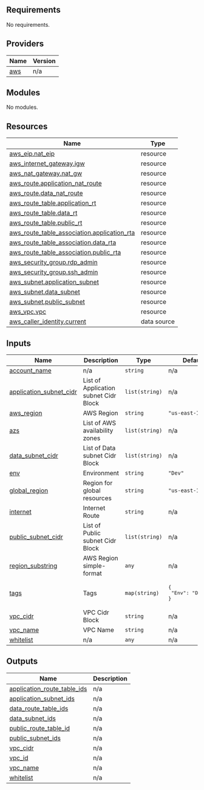 ## Requirements

No requirements.

## Providers

| Name | Version |
|------|---------|
| <a name="provider_aws"></a> [aws](#provider\_aws) | n/a |

## Modules

No modules.

## Resources

| Name | Type |
|------|------|
| [aws_eip.nat_eip](https://registry.terraform.io/providers/hashicorp/aws/latest/docs/resources/eip) | resource |
| [aws_internet_gateway.igw](https://registry.terraform.io/providers/hashicorp/aws/latest/docs/resources/internet_gateway) | resource |
| [aws_nat_gateway.nat_gw](https://registry.terraform.io/providers/hashicorp/aws/latest/docs/resources/nat_gateway) | resource |
| [aws_route.application_nat_route](https://registry.terraform.io/providers/hashicorp/aws/latest/docs/resources/route) | resource |
| [aws_route.data_nat_route](https://registry.terraform.io/providers/hashicorp/aws/latest/docs/resources/route) | resource |
| [aws_route_table.application_rt](https://registry.terraform.io/providers/hashicorp/aws/latest/docs/resources/route_table) | resource |
| [aws_route_table.data_rt](https://registry.terraform.io/providers/hashicorp/aws/latest/docs/resources/route_table) | resource |
| [aws_route_table.public_rt](https://registry.terraform.io/providers/hashicorp/aws/latest/docs/resources/route_table) | resource |
| [aws_route_table_association.application_rta](https://registry.terraform.io/providers/hashicorp/aws/latest/docs/resources/route_table_association) | resource |
| [aws_route_table_association.data_rta](https://registry.terraform.io/providers/hashicorp/aws/latest/docs/resources/route_table_association) | resource |
| [aws_route_table_association.public_rta](https://registry.terraform.io/providers/hashicorp/aws/latest/docs/resources/route_table_association) | resource |
| [aws_security_group.rdp_admin](https://registry.terraform.io/providers/hashicorp/aws/latest/docs/resources/security_group) | resource |
| [aws_security_group.ssh_admin](https://registry.terraform.io/providers/hashicorp/aws/latest/docs/resources/security_group) | resource |
| [aws_subnet.application_subnet](https://registry.terraform.io/providers/hashicorp/aws/latest/docs/resources/subnet) | resource |
| [aws_subnet.data_subnet](https://registry.terraform.io/providers/hashicorp/aws/latest/docs/resources/subnet) | resource |
| [aws_subnet.public_subnet](https://registry.terraform.io/providers/hashicorp/aws/latest/docs/resources/subnet) | resource |
| [aws_vpc.vpc](https://registry.terraform.io/providers/hashicorp/aws/latest/docs/resources/vpc) | resource |
| [aws_caller_identity.current](https://registry.terraform.io/providers/hashicorp/aws/latest/docs/data-sources/caller_identity) | data source |

## Inputs

| Name | Description | Type | Default | Required |
|------|-------------|------|---------|:--------:|
| <a name="input_account_name"></a> [account\_name](#input\_account\_name) | n/a | `string` | n/a | yes |
| <a name="input_application_subnet_cidr"></a> [application\_subnet\_cidr](#input\_application\_subnet\_cidr) | List of Application subnet Cidr Block | `list(string)` | n/a | yes |
| <a name="input_aws_region"></a> [aws\_region](#input\_aws\_region) | AWS Region | `string` | `"us-east-1"` | no |
| <a name="input_azs"></a> [azs](#input\_azs) | List of AWS availability zones | `list(string)` | n/a | yes |
| <a name="input_data_subnet_cidr"></a> [data\_subnet\_cidr](#input\_data\_subnet\_cidr) | List of Data subnet Cidr Block | `list(string)` | n/a | yes |
| <a name="input_env"></a> [env](#input\_env) | Environment | `string` | `"Dev"` | no |
| <a name="input_global_region"></a> [global\_region](#input\_global\_region) | Region for global resources | `string` | `"us-east-1"` | no |
| <a name="input_internet"></a> [internet](#input\_internet) | Internet Route | `string` | n/a | yes |
| <a name="input_public_subnet_cidr"></a> [public\_subnet\_cidr](#input\_public\_subnet\_cidr) | List of Public subnet Cidr Block | `list(string)` | n/a | yes |
| <a name="input_region_substring"></a> [region\_substring](#input\_region\_substring) | AWS Region simple-format | `any` | n/a | yes |
| <a name="input_tags"></a> [tags](#input\_tags) | Tags | `map(string)` | <pre>{<br>  "Env": "DevTest"<br>}</pre> | no |
| <a name="input_vpc_cidr"></a> [vpc\_cidr](#input\_vpc\_cidr) | VPC Cidr Block | `string` | n/a | yes |
| <a name="input_vpc_name"></a> [vpc\_name](#input\_vpc\_name) | VPC Name | `string` | n/a | yes |
| <a name="input_whitelist"></a> [whitelist](#input\_whitelist) | n/a | `any` | n/a | yes |

## Outputs

| Name | Description |
|------|-------------|
| <a name="output_application_route_table_ids"></a> [application\_route\_table\_ids](#output\_application\_route\_table\_ids) | n/a |
| <a name="output_application_subnet_ids"></a> [application\_subnet\_ids](#output\_application\_subnet\_ids) | n/a |
| <a name="output_data_route_table_ids"></a> [data\_route\_table\_ids](#output\_data\_route\_table\_ids) | n/a |
| <a name="output_data_subnet_ids"></a> [data\_subnet\_ids](#output\_data\_subnet\_ids) | n/a |
| <a name="output_public_route_table_id"></a> [public\_route\_table\_id](#output\_public\_route\_table\_id) | n/a |
| <a name="output_public_subnet_ids"></a> [public\_subnet\_ids](#output\_public\_subnet\_ids) | n/a |
| <a name="output_vpc_cidr"></a> [vpc\_cidr](#output\_vpc\_cidr) | n/a |
| <a name="output_vpc_id"></a> [vpc\_id](#output\_vpc\_id) | n/a |
| <a name="output_vpc_name"></a> [vpc\_name](#output\_vpc\_name) | n/a |
| <a name="output_whitelist"></a> [whitelist](#output\_whitelist) | n/a |

